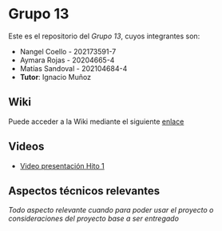 # Grupo 13

Este es el repositorio del *Grupo 13*, cuyos integrantes son:

* Nangel Coello - 202173591-7
* Aymara Rojas - 20204665-4
* Matías Sandoval - 202104684-4
* **Tutor**: Ignacio Muñoz

## Wiki  

Puede acceder a la Wiki mediante el siguiente [enlace](https://github.com/Nachops/INF236P201G13/wiki)

## Videos

* [Video presentación Hito 1](https://youtu.be/2641tP1aIvU?si=_HlVjZZSQiuxmqYd)

## Aspectos técnicos relevantes

_Todo aspecto relevante cuando para poder usar el proyecto o consideraciones del proyecto base a ser entregado_
